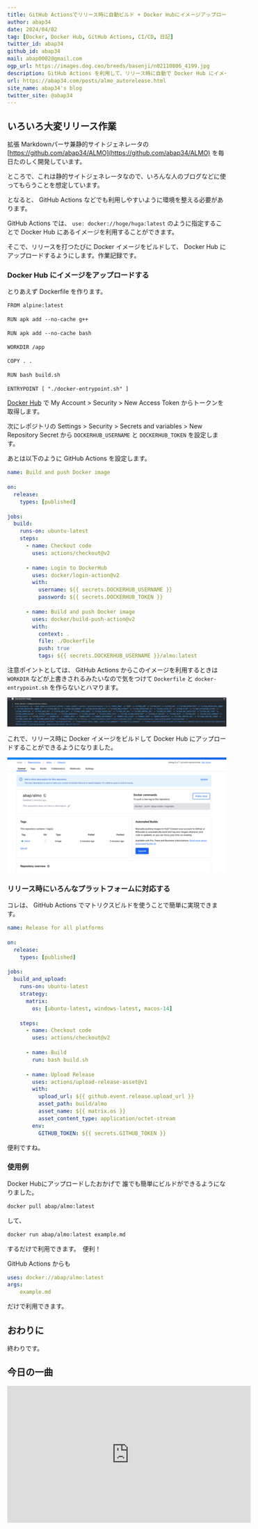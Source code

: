 ```yaml
---
title: GitHub Actionsでリリース時に自動ビルド + Docker Hubにイメージアップロード + GitHub Actionsから利用
author: abap34
date: 2024/04/02
tag: [Docker, Docker Hub, GitHub Actions, CI/CD, 日記]
twitter_id: abap34
github_id: abap34
mail: abap0002@gmail.com
ogp_url: https://images.dog.ceo/breeds/basenji/n02110806_4199.jpg
description: GitHub Actions を利用して、リリース時に自動で Docker Hub にイメージをアップロードして、そのイメージを利用する方法を紹介します。
url: https://abap34.com/posts/almo_autorelease.html
site_name: abap34's blog
twitter_site: @abap34
---
```


## いろいろ大変リリース作業

拡張 Markdownパーサ兼静的サイトジェネレータの [https://github.com/abap34/ALMO](https://github.com/abap34/ALMO)  を毎日たのしく開発しています。

ところで、これは静的サイトジェネレータなので、いろんな人のブログなどに使ってもらうことを想定しています。


となると、 GitHub Actions などでも利用しやすいように環境を整える必要があります。

GitHub Actions では、 `use: docker://hoge/huga:latest` のように指定することで Docker Hub にあるイメージを利用することができます。


そこで、リリースを打つたびに Docker イメージをビルドして、 Docker Hub にアップロードするようにします。作業記録です。

### Docker Hub にイメージをアップロードする

とりあえず Dockerfile を作ります。

```
FROM alpine:latest

RUN apk add --no-cache g++

RUN apk add --no-cache bash

WORKDIR /app

COPY . .

RUN bash build.sh

ENTRYPOINT [ "./docker-entrypoint.sh" ]
```

[Docker Hub](https://hub.docker.com/) で My Account > Security > New Access Token からトークンを取得します。

次にレポジトリの Settings > Security > Secrets and variables > New Repository Secret から `DOCKERHUB_USERNAME` と `DOCKERHUB_TOKEN` を設定します。


あとは以下のように GitHub Actions を設定します。

```yaml
name: Build and push Docker image

on:
  release:
    types: [published]

jobs:
  build:
    runs-on: ubuntu-latest
    steps:
      - name: Checkout code
        uses: actions/checkout@v2

      - name: Login to DockerHub
        uses: docker/login-action@v2
        with:
          username: ${{ secrets.DOCKERHUB_USERNAME }}
          password: ${{ secrets.DOCKERHUB_TOKEN }}

      - name: Build and push Docker image
        uses: docker/build-push-action@v2
        with:
          context: .
          file: ./Dockerfile
          push: true
          tags: ${{ secrets.DOCKERHUB_USERNAME }}/almo:latest
```


注意ポイントとしては、 GitHub Actions からこのイメージを利用するときは `WORKDIR` などが上書きされるみたいなので気をつけて `Dockerfile` と `docker-entrypoint.sh` を作らないとハマります。

![run の引数](almo_autorelease/image.png)


これで、リリース時に Docker イメージをビルドして Docker Hub にアップロードすることができるようになりました。

![](almo_autorelease/almo.png)

### リリース時にいろんなプラットフォームに対応する

コレは、 GitHub Actions でマトリクスビルドを使うことで簡単に実現できます。

```yaml
name: Release for all platforms

on:
  release:
    types: [published]

jobs:
  build_and_upload:
    runs-on: ubuntu-latest
    strategy:
      matrix:
        os: [ubuntu-latest, windows-latest, macos-14]

    steps:
      - name: Checkout code
        uses: actions/checkout@v2

      - name: Build
        run: bash build.sh

      - name: Upload Release
        uses: actions/upload-release-asset@v1
        with:
          upload_url: ${{ github.event.release.upload_url }}
          asset_path: build/almo
          asset_name: ${{ matrix.os }}
          asset_content_type: application/octet-stream 
        env:
          GITHUB_TOKEN: ${{ secrets.GITHUB_TOKEN }}
```


便利ですね。


### 使用例

Docker Hubにアップロードしたおかげで
誰でも簡単にビルドができるようになりました。

```bash
docker pull abap/almo:latest
```

して、

```bash
docker run abap/almo:latest example.md
```

するだけで利用できます。　便利！


GitHub Actions からも

```yaml
uses: docker://abap/almo:latest
args:
    example.md
```

だけで利用できます。

## おわりに

終わりです。


## 今日の一曲

<iframe width="560" height="315" src="https://www.youtube.com/embed/EJ8lBjQls4w?si=PdBx5TBPvW-z3_ZG" title="YouTube video player" frameborder="0" allow="accelerometer; autoplay; clipboard-write; encrypted-media; gyroscope; picture-in-picture; web-share" referrerpolicy="strict-origin-when-cross-origin" allowfullscreen></iframe>